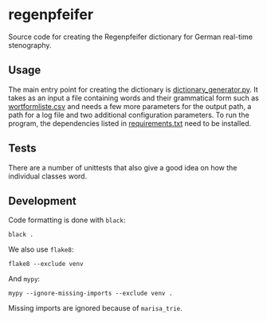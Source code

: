 # regenpfeifer
Source code for creating the Regenpfeifer dictionary for German real-time stenography.

## Usage

The main entry point for creating the dictionary is [dictionary_generator.py](dictionary_generator.py).
It takes as an input a file containing words and their grammatical form such as [wortformliste.csv](https://github.com/mkrnr/wortformliste/blob/master/wortformliste.csv) and needs a few more parameters for the output path, a path for a log file and two additional configuration parameters.
To run the program, the dependencies listed in [requirements.txt](requirements.txt) need to be installed.

## Tests

There are a number of unittests that also give a good idea on how the individual classes word.


## Development

Code formatting is done with `black`:
```commandline
black .
```

We also use `flake8`:
```commandline
flake8 --exclude venv
```

And `mypy`:
```commandline
mypy --ignore-missing-imports --exclude venv .
```
Missing imports are ignored because of `marisa_trie`.
